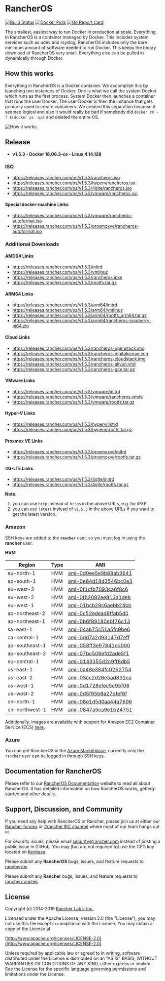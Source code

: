 # RancherOS

[![Build Status](https://drone-pr.rancher.io/api/badges/rancher/os/status.svg?branch=master)](https://drone-pr.rancher.io/rancher/os)
[![Docker Pulls](https://img.shields.io/docker/pulls/rancher/os.svg)](https://store.docker.com/community/images/rancher/os)
[![Go Report Card](https://goreportcard.com/badge/github.com/rancher/os)](https://goreportcard.com/badge/github.com/rancher/os)

The smallest, easiest way to run Docker in production at scale.  Everything in RancherOS is a container managed by Docker.  This includes system services such as udev and rsyslog.  RancherOS includes only the bare minimum amount of software needed to run Docker.  This keeps the binary download of RancherOS very small.  Everything else can be pulled in dynamically through Docker.

## How this works

Everything in RancherOS is a Docker container.  We accomplish this by launching two instances of
Docker.  One is what we call the system Docker which runs as the first process.  System Docker then launches
a container that runs the user Docker.  The user Docker is then the instance that gets primarily
used to create containers.  We created this separation because it seemed logical and also
it would really be bad if somebody did `docker rm -f $(docker ps -qa)` and deleted the entire OS.

![How it works](./rancheros.png "How it works")

## Release

- **v1.5.3 - Docker 18.06.3-ce - Linux 4.14.128**

### ISO

- https://releases.rancher.com/os/v1.5.3/rancheros.iso
- https://releases.rancher.com/os/v1.5.3/hyperv/rancheros.iso
- https://releases.rancher.com/os/v1.5.3/4glte/rancheros.iso
- https://releases.rancher.com/os/v1.5.3/vmware/rancheros.iso

#### Special docker-machine Links

- https://releases.rancher.com/os/v1.5.3/vmware/rancheros-autoformat.iso
- https://releases.rancher.com/os/v1.5.3/proxmoxve/rancheros-autoformat.iso

### Additional Downloads

#### AMD64 Links

* https://releases.rancher.com/os/v1.5.3/initrd
* https://releases.rancher.com/os/v1.5.3/vmlinuz
* https://releases.rancher.com/os/v1.5.3/rancheros.ipxe
* https://releases.rancher.com/os/v1.5.3/rootfs.tar.gz

#### ARM64 Links

* https://releases.rancher.com/os/v1.5.3/arm64/initrd
* https://releases.rancher.com/os/v1.5.3/arm64/vmlinuz
* https://releases.rancher.com/os/v1.5.3/arm64/rootfs_arm64.tar.gz
* https://releases.rancher.com/os/v1.5.3/arm64/rancheros-raspberry-pi64.zip

#### Cloud Links

* https://releases.rancher.com/os/v1.5.3/rancheros-openstack.img
* https://releases.rancher.com/os/v1.5.3/rancheros-digitalocean.img
* https://releases.rancher.com/os/v1.5.3/rancheros-cloudstack.img
* https://releases.rancher.com/os/v1.5.3/rancheros-aliyun.vhd
* https://releases.rancher.com/os/v1.5.3/rancheros-gce.tar.gz

#### VMware Links

* https://releases.rancher.com/os/v1.5.3/vmware/initrd
* https://releases.rancher.com/os/v1.5.3/vmware/rancheros.vmdk
* https://releases.rancher.com/os/v1.5.3/vmware/rootfs.tar.gz

#### Hyper-V Links

* https://releases.rancher.com/os/v1.5.3/hyperv/initrd
* https://releases.rancher.com/os/v1.5.3/hyperv/rootfs.tar.gz

#### Proxmox VE Links

* https://releases.rancher.com/os/v1.5.3/proxmoxve/initrd
* https://releases.rancher.com/os/v1.5.3/proxmoxve/rootfs.tar.gz

#### 4G-LTE Links

* https://releases.rancher.com/os/v1.5.3/4glte/initrd
* https://releases.rancher.com/os/v1.5.3/4glte/rootfs.tar.gz

**Note**:
1. you can use `http` instead of `https` in the above URLs, e.g. for iPXE.
2. you can use `latest` instead of `v1.5.3` in the above URLs if you want to get the latest version.

### Amazon

SSH keys are added to the **`rancher`** user, so you must log in using the **rancher** user.

**HVM**

Region | Type | AMI
-------|------|------
eu-north-1 | HVM | [ami-0d0ee5e9b88ab3641](https://eu-north-1.console.aws.amazon.com/ec2/home?region=eu-north-1#launchInstanceWizard:ami=ami-0d0ee5e9b88ab3641)
ap-south-1 | HVM | [ami-0e64d18d3546bc0e3](https://ap-south-1.console.aws.amazon.com/ec2/home?region=ap-south-1#launchInstanceWizard:ami=ami-0e64d18d3546bc0e3)
eu-west-3 | HVM | [ami-0f1cfb7093ca6f8c6](https://eu-west-3.console.aws.amazon.com/ec2/home?region=eu-west-3#launchInstanceWizard:ami=ami-0f1cfb7093ca6f8c6)
eu-west-2 | HVM | [ami-0fb2092ee913a1deb](https://eu-west-2.console.aws.amazon.com/ec2/home?region=eu-west-2#launchInstanceWizard:ami=ami-0fb2092ee913a1deb)
eu-west-1 | HVM | [ami-01bcb29c6aebb24bb](https://eu-west-1.console.aws.amazon.com/ec2/home?region=eu-west-1#launchInstanceWizard:ami=ami-01bcb29c6aebb24bb)
ap-northeast-2 | HVM | [ami-0c52edead8ffab5d0](https://ap-northeast-2.console.aws.amazon.com/ec2/home?region=ap-northeast-2#launchInstanceWizard:ami=ami-0c52edead8ffab5d0)
ap-northeast-1 | HVM | [ami-0b6f89180ebf76c13](https://ap-northeast-1.console.aws.amazon.com/ec2/home?region=ap-northeast-1#launchInstanceWizard:ami=ami-0b6f89180ebf76c13)
sa-east-1 | HVM | [ami-04ab75c51a5fc9be6](https://sa-east-1.console.aws.amazon.com/ec2/home?region=sa-east-1#launchInstanceWizard:ami=ami-04ab75c51a5fc9be6)
ca-central-1 | HVM | [ami-0dd7a2d93147d7eff](https://ca-central-1.console.aws.amazon.com/ec2/home?region=ca-central-1#launchInstanceWizard:ami=ami-0dd7a2d93147d7eff)
ap-southeast-1 | HVM | [ami-058ff3e97841ed000](https://ap-southeast-1.console.aws.amazon.com/ec2/home?region=ap-southeast-1#launchInstanceWizard:ami=ami-058ff3e97841ed000)
ap-southeast-2 | HVM | [ami-07bc506efd2ade5f1](https://ap-southeast-2.console.aws.amazon.com/ec2/home?region=ap-southeast-2#launchInstanceWizard:ami=ami-07bc506efd2ade5f1)
eu-central-1 | HVM | [ami-0143355d2c9ff8db5](https://eu-central-1.console.aws.amazon.com/ec2/home?region=eu-central-1#launchInstanceWizard:ami=ami-0143355d2c9ff8db5)
us-east-1 | HVM | [ami-0a48e384fc0262754](https://us-east-1.console.aws.amazon.com/ec2/home?region=us-east-1#launchInstanceWizard:ami=ami-0a48e384fc0262754)
us-east-2 | HVM | [ami-03cc2d26e5ad831ea](https://us-east-2.console.aws.amazon.com/ec2/home?region=us-east-2#launchInstanceWizard:ami=ami-03cc2d26e5ad831ea)
us-west-1 | HVM | [ami-0d1728efec5c95f06](https://us-west-1.console.aws.amazon.com/ec2/home?region=us-west-1#launchInstanceWizard:ami=ami-0d1728efec5c95f06)
us-west-2 | HVM | [ami-0d5f95b9a27dfef6f](https://us-west-2.console.aws.amazon.com/ec2/home?region=us-west-2#launchInstanceWizard:ami=ami-0d5f95b9a27dfef6f)
cn-north-1 | HVM | [ami-08e1d5d0aa44a7606](https://cn-north-1.console.amazonaws.cn/ec2/home?region=cn-north-1#launchInstanceWizard:ami=ami-08e1d5d0aa44a7606)
cn-northwest-1 | HVM | [ami-0847a5ca9e1b24751](https://cn-northwest-1.console.amazonaws.cn/ec2/home?region=cn-northwest-1#launchInstanceWizard:ami=ami-0847a5ca9e1b24751)

Additionally, images are available with support for Amazon EC2 Container Service (ECS) [here](https://rancher.com/docs/os/v1.x/en/installation/amazon-ecs/#amazon-ecs-enabled-amis).

### Azure

You can get RancherOS in the [Azure Marketplace](https://azuremarketplace.microsoft.com/en-us/marketplace/apps/rancher.rancheros), currently only the `rancher` user can be logged in through SSH keys.

## Documentation for RancherOS

Please refer to our [RancherOS Documentation](https://rancher.com/docs/os/v1.x/en/) website to read all about RancherOS. It has detailed information on how RancherOS works, getting-started and other details.

## Support, Discussion, and Community
If you need any help with RancherOS or Rancher, please join us at either our [Rancher forums](http://forums.rancher.com) or [#rancher IRC channel](http://webchat.freenode.net/?channels=rancher) where most of our team hangs out at.

For security issues, please email security@rancher.com instead of posting a public issue in GitHub.  You may (but are not required to) use the GPG key located on [Keybase](https://keybase.io/rancher).


Please submit any **RancherOS** bugs, issues, and feature requests to [rancher/os](//github.com/rancher/os/issues).

Please submit any **Rancher** bugs, issues, and feature requests to [rancher/rancher](//github.com/rancher/rancher/issues).

## License

Copyright (c) 2014-2019 [Rancher Labs, Inc.](http://rancher.com)

Licensed under the Apache License, Version 2.0 (the "License");
you may not use this file except in compliance with the License.
You may obtain a copy of the License at

[http://www.apache.org/licenses/LICENSE-2.0](http://www.apache.org/licenses/LICENSE-2.0)

Unless required by applicable law or agreed to in writing, software
distributed under the License is distributed on an "AS IS" BASIS,
WITHOUT WARRANTIES OR CONDITIONS OF ANY KIND, either express or implied.
See the License for the specific language governing permissions and
limitations under the License.

